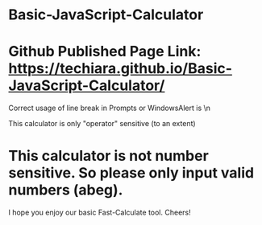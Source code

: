 # Basic-JavaScript-Calculator

# Github Published Page Link: https://techiara.github.io/Basic-JavaScript-Calculator/

Correct usage of line break in Prompts or WindowsAlert is \n

This calculator is only "operator" sensitive (to an extent)

# This calculator is not number sensitive. So please only input valid numbers (abeg).

I hope you enjoy our basic Fast-Calculate tool. Cheers!
